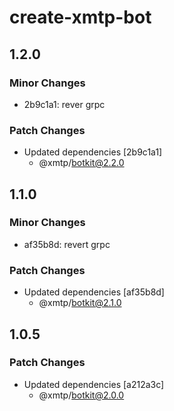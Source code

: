 # create-xmtp-bot

## 1.2.0

### Minor Changes

- 2b9c1a1: rever grpc

### Patch Changes

- Updated dependencies [2b9c1a1]
  - @xmtp/botkit@2.2.0

## 1.1.0

### Minor Changes

- af35b8d: revert grpc

### Patch Changes

- Updated dependencies [af35b8d]
  - @xmtp/botkit@2.1.0

## 1.0.5

### Patch Changes

- Updated dependencies [a212a3c]
  - @xmtp/botkit@2.0.0
